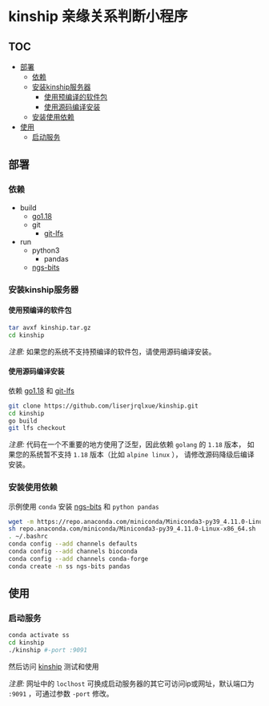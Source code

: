 # kinship 亲缘关系判断小程序 <!-- omit in toc -->

## TOC <!-- omit in toc -->

- [部署](#部署)
  - [依赖](#依赖)
  - [安装kinship服务器](#安装kinship服务器)
    - [使用预编译的软件包](#使用预编译的软件包)
    - [使用源码编译安装](#使用源码编译安装)
  - [安装使用依赖](#安装使用依赖)
- [使用](#使用)
  - [启动服务](#启动服务)

## 部署

### 依赖

- build
  - [go1.18](https://go.dev/dl/)
  - git
    - [git-lfs](https://git-lfs.github.io/)
- run
  - python3
    - pandas
  - [ngs-bits](https://github.com/imgag/ngs-bits)

### 安装kinship服务器

#### 使用预编译的软件包

```bash
tar avxf kinship.tar.gz
cd kinship
```

*注意:* 如果您的系统不支持预编译的软件包，请使用源码编译安装。

#### 使用源码编译安装

依赖 [go1.18](https://go.dev/dl/) 和 [git-lfs](https://git-lfs.github.io/)

```bash
git clone https://github.com/liserjrqlxue/kinship.git
cd kinship
go build
git lfs checkout
```

*注意:*
代码在一个不重要的地方使用了泛型，因此依赖 `golang` 的 `1.18` 版本，
如果您的系统暂不支持 `1.18` 版本（比如 `alpine linux` ），
请修改源码降级后编译安装。

### 安装使用依赖

示例使用 `conda` 安装 [ngs-bits](https://github.com/imgag/ngs-bits) 和 `python pandas`

```bash
wget -m https://repo.anaconda.com/miniconda/Miniconda3-py39_4.11.0-Linux-x86_64.sh
sh repo.anaconda.com/miniconda/Miniconda3-py39_4.11.0-Linux-x86_64.sh
. ~/.bashrc
conda config --add channels defaults
conda config --add channels bioconda
conda config --add channels conda-forge
conda create -n ss ngs-bits pandas
```

## 使用

### 启动服务

```bash
conda activate ss
cd kinship
./kinship #-port :9091
```

然后访问 [kinship](http://localhost:9091/kinship) 测试和使用

*注意:*
网址中的 `loclhost` 可换成启动服务器的其它可访问ip或网址，默认端口为 `:9091` ，可通过参数 `-port` 修改。
